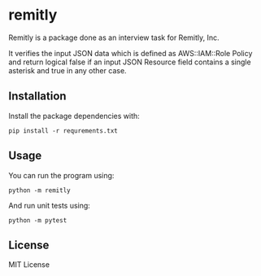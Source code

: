# remitly

Remitly is a package done as an interview task for Remitly, Inc.

It verifies the input JSON data which is defined as AWS::IAM::Role Policy and return logical false if an input JSON Resource field contains a single asterisk and true in any other case.

## Installation

Install the package dependencies with:

```shell
pip install -r requrements.txt
```

## Usage

You can run the program using:

```shell
python -m remitly
```

And run unit tests using:

```shell
python -m pytest
```

## License

MIT License